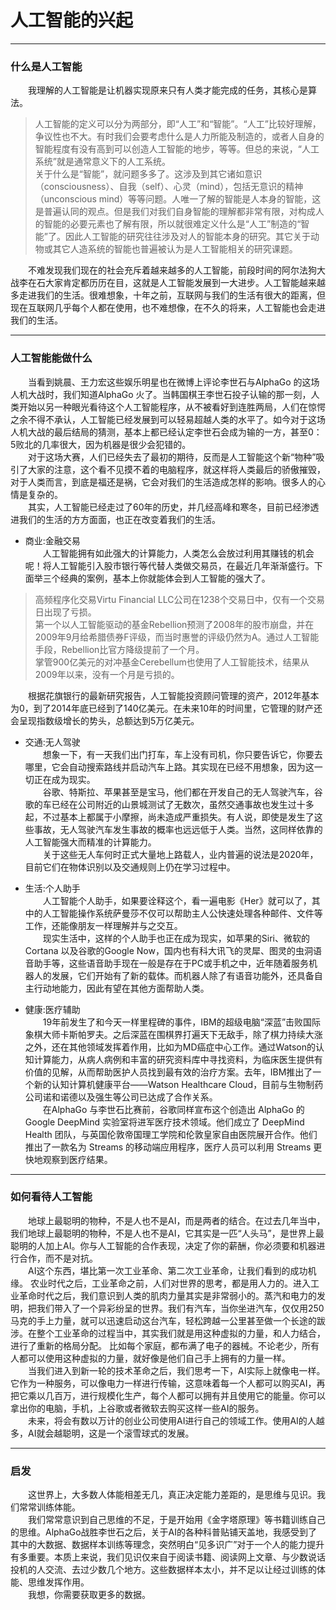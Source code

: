 人工智能的兴起
============
***
### 什么是人工智能  
　　我理解的人工智能是让机器实现原来只有人类才能完成的任务，其核心是算法。   
>人工智能的定义可以分为两部分，即“人工”和“智能”。“人工”比较好理解，争议性也不大。有时我们会要考虑什么是人力所能及制造的，或者人自身的智能程度有没有高到可以创造人工智能的地步，等等。但总的来说，“人工系统”就是通常意义下的人工系统。  
关于什么是“智能”，就问题多多了。这涉及到其它诸如意识（consciousness）、自我（self）、心灵（mind），包括无意识的精神（unconscious mind）等等问题。人唯一了解的智能是人本身的智能，这是普遍认同的观点。但是我们对我们自身智能的理解都非常有限，对构成人的智能的必要元素也了解有限，所以就很难定义什么是“人工”制造的“智能”了。因此人工智能的研究往往涉及对人的智能本身的研究。其它关于动物或其它人造系统的智能也普遍被认为是人工智能相关的研究课题。

　　不难发现我们现在的社会充斥着越来越多的人工智能，前段时间的阿尔法狗大战李在石大家肯定都历历在目，这就是人工智能发展到一大进步。人工智能越来越多走进我们的生活。很难想象，十年之前，互联网与我们的生活有很大的距离，但现在互联网几乎每个人都在使用，也不难想像，在不久的将来，人工智能也会走进我们的生活。  

***
### 人工智能能做什么  
　　当看到姚晨、王力宏这些娱乐明星也在微博上评论李世石与AlphaGo 的这场人机大战时，我们知道AlphaGo 火了。当韩国棋王李世石投子认输的那一刻，人类开始以另一种眼光看待这个人工智能程序，从不被看好到连胜两局，人们在惊愕之余不得不承认，人工智能已经发展到可以轻易超越人类的水平了。如今对于这场人机大战的最后结局的猜测，基本上都已经认定李世石会成为输的一方，甚至0：5败北的几率很大，因为机器是很少会犯错的。  
　　对于这场大赛，人们已经失去了最初的期待，反而是人工智能这个新“物种”吸引了大家的注意，这个看不见摸不着的电脑程序，就这样将人类最后的骄傲摧毁，对于人类而言，到底是福还是祸，它会对我们的生活造成怎样的影响。很多人的心情是复杂的。  
　　其实，人工智能已经走过了60年的历史，并几经高峰和寒冬，目前已经渗透进我们的生活的方方面面，也正在改变着我们的生活。  

* 商业:金融交易  
 　　人工智能拥有如此强大的计算能力，人类怎么会放过利用其赚钱的机会呢！将人工智能引入股市银行等代替人类做交易员，在最近几年渐渐盛行。下面举三个经典的案例，基本上你就能体会到人工智能的强大了。  
>高频程序化交易Virtu Financial LLC公司在1238个交易日中，仅有一个交易日出现了亏损。  
第一个以人工智能驱动的基金Rebellion预测了2008年的股市崩盘，并在2009年9月给希腊债券F评级，而当时惠誉的评级仍然为A。通过人工智能手段，Rebellion比官方降级提前了一个月。  
掌管900亿美元的对冲基金Cerebellum也使用了人工智能技术，结果从2009年以来，没有一个月是亏损的。

　　根据花旗银行的最新研究报告，人工智能投资顾问管理的资产，2012年基本为0，到了2014年底已经到了140亿美元。在未来10年的时间里，它管理的财产还会呈现指数级增长的势头，总额达到5万亿美元。  

* 交通:无人驾驶  
　　想象一下，有一天我们出门打车，车上没有司机，你只要告诉它，你要去哪里，它会自动搜索路线并启动汽车上路。其实现在已经不用想象，因为这一切正在成为现实。  
　　谷歌、特斯拉、苹果甚至是宝马，他们都在开发自己的无人驾驶汽车，谷歌的车已经在公司附近的山景城测试了无数次，虽然交通事故也发生过十多起，不过基本上都属于小摩擦，尚未造成严重损失。有人说，即使是发生了这些事故，无人驾驶汽车发生事故的概率也远远低于人类。当然，这同样依靠的人工智能强大而精准的计算能力。  
　　关于这些无人车何时正式大量地上路载人，业内普遍的说法是2020年，目前它们在物体识别以及交通规则上仍在学习过程中。

* 生活:个人助手  
　　人工智能个人助手，如果要诠释这个，看一遍电影《Her》就可以了，其中的人工智能操作系统萨曼莎不仅可以帮助主人公快速处理各种邮件、文件等工作，还能像朋友一样理解并与之交互。  
　　现实生活中，这样的个人助手也正在成为现实，如苹果的Siri、微软的Cortana 以及谷歌的Google Now，国内也有科大讯飞的灵犀、图灵的虫洞语音助手等，这些语音助手现在一般是存在于PC或手机之中，近年随着服务机器人的发展，它们开始有了新的载体。而机器人除了有语音功能外，还具备自主行动地能力，因此有望在其他方面帮助人类。

* 健康:医疗辅助  
　　19年前发生了和今天一样里程碑的事件，IBM的超级电脑“深蓝”击败国际象棋大师卡斯帕罗夫。之后深蓝在围棋界打遍天下无敌手，除了棋力持续大涨之外，还在其他领域发挥着作用，比如为MD癌症中心工作。通过Watson的认知计算能力，从病人病例和丰富的研究资料库中寻找资料，为临床医生提供有价值的见解，从而帮助医护人员找到最有效的治疗方案。去年，IBM推出了一个新的认知计算机健康平台——Watson Healthcare Cloud，目前与生物制药公司诺和诺德以及强生等公司已达成了合作关系。  
　　在AlphaGo 与李世石比赛前，谷歌同样宣布这个创造出 AlphaGo 的 Google DeepMind 实验室将进军医疗技术领域。他们成立了 DeepMind Health 团队，与英国伦敦帝国理工学院和伦敦皇家自由医院展开合作。他们推出了一款名为 Streams 的移动端应用程序，医疗人员可以利用 Streams 更快地观察到医疗结果。

***
### 如何看待人工智能  
　　地球上最聪明的物种，不是人也不是AI，而是两者的结合。在过去几年当中，我们地球上最聪明的物种，不是人也不是AI，它其实是一匹“人头马”，是世界上最聪明的人加上AI。你与人工智能的合作表现，决定了你的薪酬，你必须要和机器进行合作，而不是对抗。  
　　AI这个东西，堪比第一次工业革命、第二次工业革命，让我们看到的成功机缘。 农业时代之后，工业革命之前，人们对世界的思考，都是用人力的。进入工业革命时代之后，我们意识到人类的肌肉力量其实是非常弱小的。蒸汽和电力的发明，把我们带入了一个异彩纷呈的世界。我们有汽车，当你坐进汽车，仅仅用250马克的手上力量，就可以迅速启动这台汽车，轻松跨越一公里甚至做一个长途的跋涉。在整个工业革命的过程当中，其实我们就是用这种虚拟的力量，和人力结合，进行了重新的格局分配。 比如每个家庭，都布满了电子的器械。不论老少，所有人都可以使用这种虚拟的力量，就好像是他们自己手上拥有的力量一样。   
　　当我们进入到新一轮的技术革命之后，我们思考一下，AI实际上就像电一样。它作为一种服务，可以像电力一样进行传输，这意味着每一个人都可以购买AI，再把它乘以几百万，进行规模化生产，每个人都可以拥有并且使用它的能量。你可以拿出你的电脑，手机，上谷歌或者微软去购买这样一些AI的服务。  
　　未来，将会有数以万计的创业公司使用AI进行自己的领域工作。使用AI的人越多，AI就会越聪明，这是一个滚雪球式的发展。

***
### 启发  
　　这世界上，大多数人体能相差无几，真正决定能力差距的，是思维与见识。我们常常训练体能。  
　　我们常常意识到自己思维的不足，于是开始用《金字塔原理》等书籍训练自己的思维。AlphaGo战胜李世石之后，关于AI的各种科普贴铺天盖地，我感受到了其中的大数据、数据样本训练等理念，突然明白“见多识广”对于一个人的能力提升有多重要。本质上来说，我们见识仅来自于阅读书籍、阅读网上文章、与少数说话投机的人交流、去过少数几个地方。这些数据样本太小，并不足以让经过训练的体能、思维发挥作用。  
　　我想，你需要获取更多的数据。
